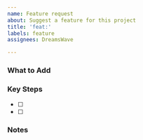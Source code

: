 ```yaml
---
name: Feature request
about: Suggest a feature for this project
title: 'feat:'
labels: feature
assignees: DreamsWave

---
```


### What to Add

### Key Steps

- [ ]
- [ ]

### Notes
